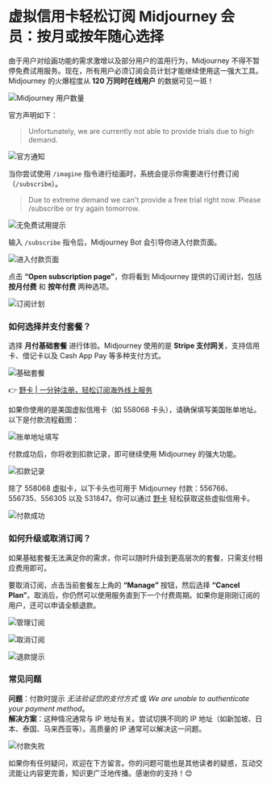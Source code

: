 # 虚拟信用卡轻松订阅 Midjourney 会员：按月或按年随心选择

由于用户对绘画功能的需求激增以及部分用户的滥用行为，Midjourney 不得不暂停免费试用服务。现在，所有用户必须订阅会员计划才能继续使用这一强大工具。Midjourney 的火爆程度从 **120 万同时在线用户** 的数据可见一斑！

![Midjourney 用户数量](https://bbtdd.com/wp-content/uploads/img/7849409088582856.webp)

官方声明如下：
> Unfortunately, we are currently not able to provide trials due to high demand.

![官方通知](https://bbtdd.com/wp-content/uploads/img/563707333.webp)

当你尝试使用 `/imagine` 指令进行绘画时，系统会提示你需要进行付费订阅（`/subscribe`）。

> Due to extreme demand we can't provide a free trial right now. Please /subscribe or try again tomorrow.

![无免费试用提示](https://bbtdd.com/wp-content/uploads/img/28687541039747.webp)

输入 `/subscribe` 指令后，Midjourney Bot 会引导你进入付款页面。

![进入付款页面](https://bbtdd.com/wp-content/uploads/img/089346593.webp)

点击 **“Open subscription page”**，你将看到 Midjourney 提供的订阅计划，包括 **按月付费** 和 **按年付费** 两种选项。

![订阅计划](https://bbtdd.com/wp-content/uploads/img/29890401166291.webp)

### 如何选择并支付套餐？
选择 **月付基础套餐** 进行体验。Midjourney 使用的是 **Stripe 支付网关**，支持信用卡、借记卡以及 Cash App Pay 等多种支付方式。

![基础套餐](https://bbtdd.com/wp-content/uploads/img/70052809674.webp)

👉 [野卡 | 一分钟注册，轻松订阅海外线上服务](https://bbtdd.com/yeka)

如果你使用的是美国虚拟信用卡（如 558068 卡头），请确保填写美国账单地址。以下是付款流程截图：

![账单地址填写](https://bbtdd.com/wp-content/uploads/img/028121057503.webp)

付款成功后，你将收到扣款记录，即可继续使用 Midjourney 的强大功能。

![扣款记录](https://bbtdd.com/wp-content/uploads/img/26092186460.webp)

除了 558068 虚拟卡，以下卡头也可用于 Midjourney 付款：556766、556735、556305 以及 531847。你可以通过 [野卡](https://bbtdd.com/yeka) 轻松获取这些虚拟信用卡。

![付款成功](https://bbtdd.com/wp-content/uploads/img/2933336396235906.webp)

### 如何升级或取消订阅？
如果基础套餐无法满足你的需求，你可以随时升级到更高层次的套餐，只需支付相应费用即可。

要取消订阅，点击当前套餐左上角的 **“Manage”** 按钮，然后选择 **“Cancel Plan”**。取消后，你仍然可以使用服务直到下一个付费周期。如果你是刚刚订阅的用户，还可以申请全额退款。

![管理订阅](https://bbtdd.com/wp-content/uploads/img/5578409106387620.webp)

![取消订阅](https://bbtdd.com/wp-content/uploads/img/78997042866872.webp)

![退款提示](https://bbtdd.com/wp-content/uploads/img/06845158492.webp)

### 常见问题
**问题**：付款时提示 *无法验证您的支付方式* 或 *We are unable to authenticate your payment method*。  
**解决方案**：这种情况通常与 IP 地址有关。尝试切换不同的 IP 地址（如新加坡、日本、泰国、马来西亚等）。高质量的 IP 通常可以解决这一问题。

![付款失败](https://bbtdd.com/wp-content/uploads/img/927176360665187.webp)

如果你有任何疑问，欢迎在下方留言。你的问题可能也是其他读者的疑惑，互动交流能让内容更完善，知识更广泛地传播。感谢你的支持！😊